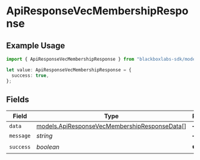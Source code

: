 # ApiResponseVecMembershipResponse

## Example Usage

```typescript
import { ApiResponseVecMembershipResponse } from "blackboxlabs-sdk/models";

let value: ApiResponseVecMembershipResponse = {
  success: true,
};
```

## Fields

| Field                                                                                              | Type                                                                                               | Required                                                                                           | Description                                                                                        |
| -------------------------------------------------------------------------------------------------- | -------------------------------------------------------------------------------------------------- | -------------------------------------------------------------------------------------------------- | -------------------------------------------------------------------------------------------------- |
| `data`                                                                                             | [models.ApiResponseVecMembershipResponseData](../models/apiresponsevecmembershipresponsedata.md)[] | :heavy_minus_sign:                                                                                 | N/A                                                                                                |
| `message`                                                                                          | *string*                                                                                           | :heavy_minus_sign:                                                                                 | N/A                                                                                                |
| `success`                                                                                          | *boolean*                                                                                          | :heavy_check_mark:                                                                                 | N/A                                                                                                |